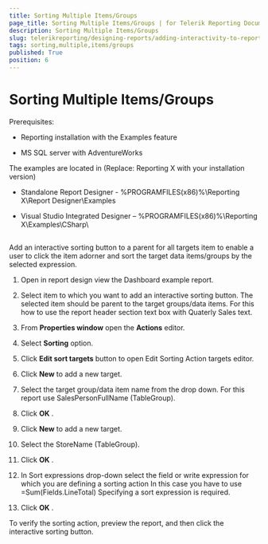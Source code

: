 ```yaml
---
title: Sorting Multiple Items/Groups
page_title: Sorting Multiple Items/Groups | for Telerik Reporting Documentation
description: Sorting Multiple Items/Groups
slug: telerikreporting/designing-reports/adding-interactivity-to-reports/actions/sorting-action/sorting-multiple-items/groups
tags: sorting,multiple,items/groups
published: True
position: 6
---
```


# Sorting Multiple Items/Groups



Prerequisites:       

* Reporting installation with the Examples feature          			

* MS SQL server with AdventureWorks         			

The examples are located in (Replace: Reporting X with your installation version)       

* Standalone Report Designer - %PROGRAMFILES(x86)%\Reporting X\Report Designer\Examples         			

* Visual Studio Integrated Designer – %PROGRAMFILES(x86)%\Reporting X\Examples\CSharp\         			

## 

Add an interactive sorting button to a parent for all targets item to enable a user to click the item adorner and sort the target data items/groups by the selected expression.          	

1. Open in report design view the Dashboard example report.         		

1. Select item to which you want to add an interactive sorting button.          		The selected item should be parent to the target groups/data items.         		For this how to use the report header section text box with Quaterly Sales text.         		

1. From __Properties window__  open the __Actions__  editor.         		

1. Select __Sorting__  option.         		

1. Click __Edit sort targets__  button to open Edit Sorting Action targets editor.         		

1. Click __New__  to add a new target.         		

1. Select the target group/data item name from the drop down. For this report use SalesPersonFullName (TableGroup).         		

1. Click __OK__ .         		

1. Click __New__  to add a new target.         		

1. Select the StoreName (TableGroup).         		

1. Click __OK__ .         		

1. In Sort expressions drop-down select the field or write expression for which you are defining a sorting action          		In this case you have to use =Sum(Fields.LineTotal)         		Specifying a sort expression is required.

1. Click __OK__ .         		

To verify the sorting action, preview the report, and then click the interactive sorting button.          	
